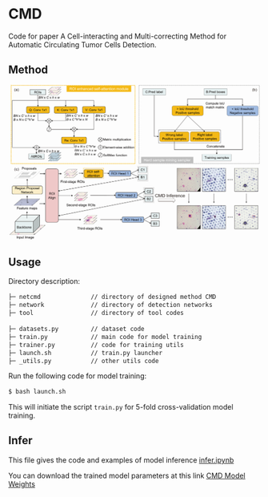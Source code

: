 # CMD
Code for paper A Cell-interacting and Multi-correcting Method for Automatic Circulating Tumor Cells Detection. 

## Method
<p align="center"><img width="800" src="https://github.com/zx333445/CMD/blob/main/flow.png?raw=true"></p>

## Usage

Directory description:

```
├─ netcmd              // directory of designed method CMD
├─ network             // directory of detection networks
├─ tool                // directory of tool codes

├─ datasets.py         // dataset code
├─ train.py            // main code for model training
├─ trainer.py          // code for training utils
├─ launch.sh           // train.py launcher
├─ _utils.py           // other utils code
```

Run the following code for model training:

```bash
$ bash launch.sh
```

This will initiate the script `train.py` for 5-fold cross-validation model training.

## Infer
This file gives the code and examples of model inference [infer.ipynb](./infer.ipynb)

You can download the trained model parameters at this link [CMD Model Weights](https://drive.google.com/file/d/1FKQzjePb4N0TolI7seGhXPOZVtQ8OKH5/view?usp=drive_link)
